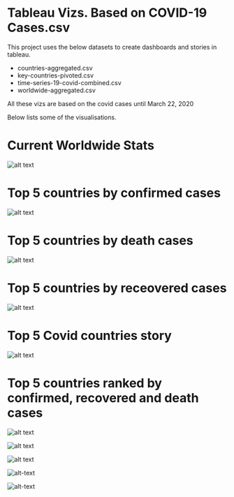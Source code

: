 #  Tableau Vizs. Based on COVID-19 Cases.csv

This project uses the below datasets to create dashboards and stories in tableau.

* countries-aggregated.csv
* key-countries-pivoted.csv
* time-series-19-covid-combined.csv
* worldwide-aggregated.csv

All these vizs are based on the covid cases until March 22, 2020

Below lists some of the visualisations.

# Current Worldwide Stats

![alt text](https://github.com/abhijithremesh/Tableau-portfolio/blob/master/covid-19/tableau%20viz/images/Worldwide%20covid%20stats.png)

# Top 5 countries by confirmed cases
![alt text](https://github.com/abhijithremesh/Tableau-portfolio/blob/master/covid-19/tableau%20viz/images/Top%205%20%20Confirmed.png)

# Top 5 countries by death cases

![alt text](https://github.com/abhijithremesh/Tableau-portfolio/blob/master/covid-19/tableau%20viz/images/Top%205%20%20Death.png)

# Top 5 countries by receovered cases

![alt text](https://github.com/abhijithremesh/Tableau-portfolio/blob/master/covid-19/tableau%20viz/images/Top%205%20%20Recovered.png)

# Top 5 Covid countries story

![alt text](https://github.com/abhijithremesh/Tableau-portfolio/blob/master/covid-19/tableau%20viz/images/Top%205%20COVID%20Countries.png)

# Top 5 countries ranked by confirmed, recovered and death cases

![alt text](https://github.com/abhijithremesh/Tableau-portfolio/blob/master/covid-19/tableau%20viz/images/Top%205%20Rank%20%20Confirmed.png)

![alt text](https://github.com/abhijithremesh/Tableau-portfolio/blob/master/covid-19/tableau%20viz/images/Top%205%20Rank%20%20Recovered.png)

![alt text](https://github.com/abhijithremesh/Tableau-portfolio/blob/master/covid-19/tableau%20viz/images/Top%205%20Rank%20%20Death.png)

![alt-text](https://github.com/abhijithremesh/Tableau-portfolio/blob/master/covid-19/tableau%20viz/images/Ranking%20of%20Top%205%20COVID%20Affected%20Countries.png)

![alt-text](https://github.com/abhijithremesh/Tableau-portfolio/blob/master/covid-19/tableau%20viz/images/Current%20Top%205%20Rank%20countries.png)
